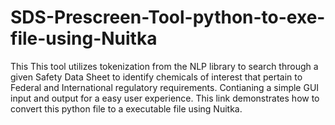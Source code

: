 # SDS-Prescreen-Tool-python-to-exe-file-using-Nuitka
This This tool utilizes tokenization from the NLP library to search through a given Safety Data Sheet to identify chemicals of interest that pertain to Federal and International regulatory requirements. Contianing a simple GUI input and output for a easy user experience. This link demonstrates how to convert this python file to a executable file using Nuitka.
